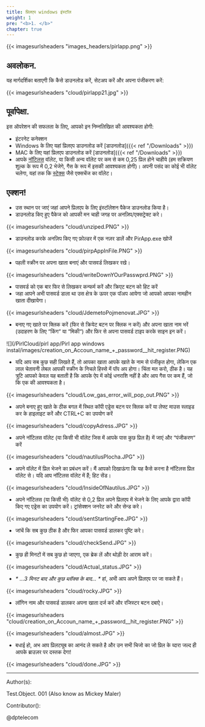 ```yaml
---
title: प्रिलएप windows इंस्टॉल
weight: 1
pre: "<b>1. </b>"
chapter: true
---
```


{{< imagesurlsheaders "images_headers/pirlapp.png" >}}

## अवलोकन.

यह मार्गदर्शिका बताएगी कि कैसे डाउनलोड करें, सेटअप करें और अपना पंजीकरण करें:

{{< imagesurlsheaders "cloud/pirlapp21.jpg" >}}

## पूर्वापेक्षा.

इस ऑपरेशन की सफलता के लिए, आपको इन निम्नलिखित की आवश्यकता होगी:

* इंटरनेट कनेक्शन
* Windows के लिए यहां प्रिलएप डाउनलोड करें [डाउनलोड]({{< ref "/Downloads" >}})
* MAC के लिए यहां प्रिलएप डाउनलोड करें [डाउनलोड]({{< ref "/Downloads" >}})
* आपके [नॉटिलस](https://pirl.io/en/nautilus-wallet/) वॉलेट, या किसी अन्य वॉलेट पर कम से कम 0,25 प्रिल होने चाहीये (हम  सक्रियण शुल्क के रूप में 0,2 भेजेगे, गैस के रूप में इसकी आवश्यकता होगी)। अपनी पसंद का कोई भी वॉलेट चलेगा, यहां तक ​​कि [स्टेक्स](https://www.stex.com) जैसे एक्सचेंज का वॉलेट।

## एक्शन!

* उस स्थान पर जाएं जहां आपने प्रिलएप के लिए इंस्टॉलेशन पैकेज डाउनलोड किया है।
* डाउनलोड किए हुए पैकेज को आपकी मन चाही जगह पर अनज़िप/एक्सट्रेक्ट करे।

{{< imagesurlsheaders "cloud/unziped.PNG"  >}}

* डाउनलोड करके अनज़िप किए गए फ़ोल्डर में एक नज़र डालें और PirApp.exe खोजें

{{< imagesurlsheaders "cloud/pirpAppInFile.PNG"  >}}

* पहली स्क्रीन पर अपना खाता बनाएं और पासवर्ड लिखकर रखे।

{{< imagesurlsheaders "cloud/writeDownYOurPasswprd.PNG"  >}}

* पासवर्ड को एक बार फिर से लिखकर कन्फर्म करें और क्रिएट बटन को हिट करें
* जहा आपने अभी पासवर्ड डाला था उस  क्षेत्र के ऊपर एक पॉअप आयेगा जो आपको आपका नामहीन खाता दीखायेगा।

{{< imagesurlsheaders "cloud/JdemetoPojmenovat.JPG"  >}}

* बनाए गए खाते पर क्लिक करें (फिर से क्रियेट बटन पर क्लिक न करें) और अपना खाता नाम भरें (उदाहरण के लिए “किंग“ या “मिकी“) और फिर से अपना पासवर्ड टाइप करके साइन इन करें।

![](/PirlCloud/pirl app/Pirl app windows instal/images/creation_on_Accoun_name_+_password__hit_register.PNG)

* यदि आप सब कुछ सही लिखते हैं, तो आपका खाता आपके खाते के नाम से पंजीकृत होगा, लेकिन एक लाल चेतावनी लेबल आपकी स्क्रीन के निचले हिस्से में पॉप अप होगा। चिंता मत करो, ठीक है। यह त्रुटि आपको केवल यह बताती है कि आपके ऐप में कोई धनराशि नहीं है और आप गैस पर कम हैं, जो कि एक की आवश्यकता है।

{{< imagesurlsheaders "cloud/Low_gas_error_will_pop_out.PNG"  >}}

* अपने बनाए हुए खाते के ठीक बगल में स्थित कॉपी एड्रेस बटन पर क्लिक करें या लेफ्ट माउस स्लाइड कर के हाइलाइट करें और CTRL+C का उपयोग करें

{{< imagesurlsheaders "cloud/copyAdress.JPG"  >}}

* अपने नॉटिलस वॉलेट (या किसी भी वॉलेट जिस में आपके पास कुछ प्रिल है) में जाएं और “पंजीकरण“ करें

{{< imagesurlsheaders "cloud/nautilusPlocha.JPG"  >}}

* अपने वॉलेट में प्रिल भेजने का प्रबंधन करें। मैं आपको दिखाऊंगा कि यह कैसे करना है नॉटिलस प्रिल वॉलेट से। यदि आप नॉटिलस वॉलेट में हैं; हिट सेंड।

{{< imagesurlsheaders "cloud/InsideOfNautilus.JPG"  >}}

* अपने नॉटिलस (या किसी भी) वॉलेट से 0,2 प्रिल अपने प्रिलएप में भेजने के लिए आपके द्वारा कॉपी किए गए एड्रेस का उपयोग करें। ट्रांसेक्शन जनरेट  करे और सेन्ड करे।

{{< imagesurlsheaders "cloud/sentStartingFee.JPG"  >}}

* जांचें कि सब कुछ ठीक है और फिर आपका पासवर्ड डालकर पुष्टि करे।

{{< imagesurlsheaders "cloud/checkSend.JPG"  >}}

* कुछ ही मिनटों में सब कुछ हो जाएगा, एक ब्रेक लें और थोड़ी देर आराम करें।

{{< imagesurlsheaders "cloud/Actual_status.JPG"  >}}

* _* ...3 मिनट बाद और कुछ ब्लॉक्स के बाद... *_ हां, अभी आप अपने प्रिलएप पर जा सकते हैं।

{{< imagesurlsheaders "cloud/rocky.JPG"  >}}

* लॉगिन नाम और पासवर्ड डालकर अपना खाता दर्ज करें और रजिस्टर बटन दबाऐ।

{{< imagesurlsheaders "cloud/creation_on_Accoun_name_+_password__hit_register.PNG" >}}

{{< imagesurlsheaders "cloud/almost.JPG"  >}}

* बधाई हो, अभ आप प्रिलट्यूब का आनंद ले सकते है और उन सभी चिजो का जो प्रिल के व्दारा जल्द ही आपके ब्राउज़र पर दस्तक देगा!

{{< imagesurlsheaders "cloud/done.JPG"  >}}

---

Author(s):

Test.Object. 001 (Also know as Mickey Maler)

Contributor():

@dptelecom
